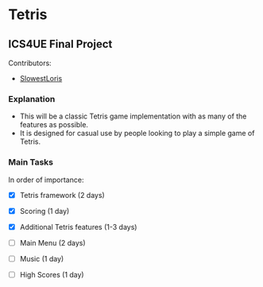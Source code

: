# Tetris 
## ICS4UE Final Project
Contributors:

* [SlowestLoris](https://github.com/SlowestLoris)

### Explanation

* This will be a classic Tetris game implementation with as many of the features as possible. 
* It is designed for casual use by people looking to play a simple game of Tetris.

### Main Tasks

In order of importance:
- [x] Tetris framework (2 days)
- [x] Scoring (1 day)
- [x] Additional Tetris features (1-3 days)
- [ ] Main Menu (2 days)
- [ ] Music (1 day)
- [ ] High Scores (1 day)


